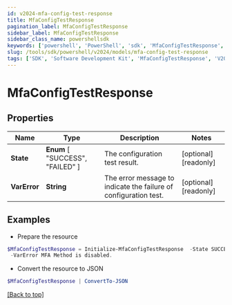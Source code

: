 ```yaml
---
id: v2024-mfa-config-test-response
title: MfaConfigTestResponse
pagination_label: MfaConfigTestResponse
sidebar_label: MfaConfigTestResponse
sidebar_class_name: powershellsdk
keywords: ['powershell', 'PowerShell', 'sdk', 'MfaConfigTestResponse', 'V2024MfaConfigTestResponse'] 
slug: /tools/sdk/powershell/v2024/models/mfa-config-test-response
tags: ['SDK', 'Software Development Kit', 'MfaConfigTestResponse', 'V2024MfaConfigTestResponse']
---
```



# MfaConfigTestResponse

## Properties

Name | Type | Description | Notes
------------ | ------------- | ------------- | -------------
**State** |  **Enum** [  "SUCCESS",    "FAILED" ] | The configuration test result. | [optional] [readonly] 
**VarError** | **String** | The error message to indicate the failure of configuration test. | [optional] [readonly] 

## Examples

- Prepare the resource
```powershell
$MfaConfigTestResponse = Initialize-MfaConfigTestResponse  -State SUCCESS `
 -VarError MFA Method is disabled.
```

- Convert the resource to JSON
```powershell
$MfaConfigTestResponse | ConvertTo-JSON
```


[[Back to top]](#) 

